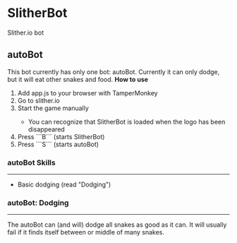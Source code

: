 # SlitherBot
Slither.io bot
<h2>autoBot</h2>
This bot currently has only one bot: autoBot. Currently it can only dodge, but it will eat other snakes and food.
<b>How to use</b>
<ol>
<li>Add app.js to your browser with TamperMonkey</li>
<li>Go to slither.io</li>
<li>Start the game manually</li>
<ul><li>You can recognize that SlitherBot is loaded when the logo has been disappeared</li></ul>
<li>Press ```B``` (starts SlitherBot)</li>
<li>Press ```S``` (starts autoBot)</li>
</ol>
<h3>autoBot Skills</h3>
<hr/>
<ul>
<li>Basic dodging (read "Dodging")</li>
</ul>
<h3>autoBot: Dodging</h3>
<hr />
The autoBot can (and will) dodge all snakes as good as it can. It will usually fail if it finds itself between or middle of many snakes.
